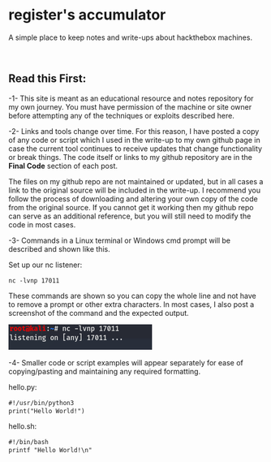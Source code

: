 # register's accumulator

A simple place to keep notes and write-ups about hackthebox machines.

<p>&nbsp;</p>

## Read this First:

-1- This site is meant as an educational resource and notes repository for my own journey. You must have permission of the machine or site owner before attempting any of the techniques or exploits described here.

-2- Links and tools change over time. For this reason, I have posted a copy of any code or script which I used in the write-up to my own github page in case the current tool continues to receive updates that change functionality or break things. The code itself or links to my github repository are in the **Final Code** section of each post. 

The files on my github repo are not maintained or updated, but in all cases a link to the original source will be included in the write-up. I recommend you follow the process of downloading and altering your own copy of the code from the original source. If you cannot get it working then my github repo can serve as an additional reference, but you will still need to modify the code in most cases.

-3- Commands in a Linux terminal or Windows cmd prompt will be described and shown like this.

Set up our nc listener:

    nc -lvnp 17011

These commands are shown so you can copy the whole line and not have to remove a prompt or other extra characters. In most cases, I also post a screenshot of the command and the expected output.

![](images/nc_listen.png "listener setup")

-4- Smaller code or script examples will appear separately for ease of copying/pasting and maintaining any required formatting.

hello.py:

    #!/usr/bin/python3
    print("Hello World!")

hello.sh:

    #!/bin/bash
    printf "Hello World!\n"
